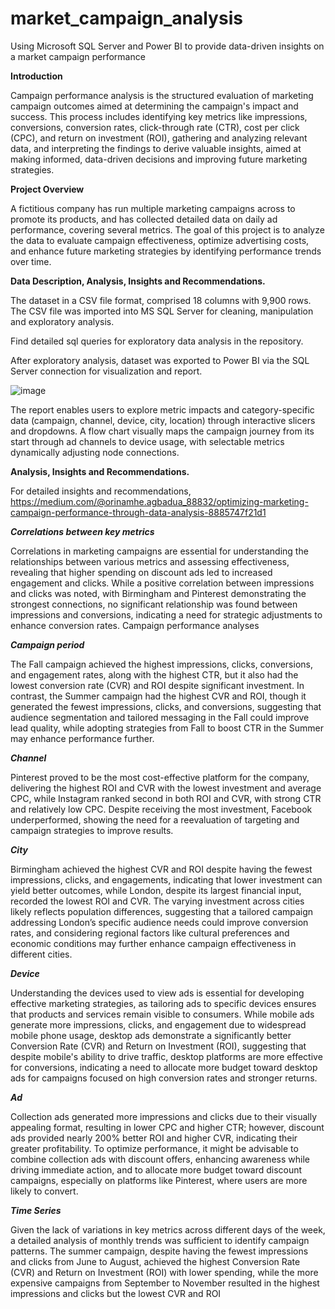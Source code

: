 # market_campaign_analysis
Using Microsoft SQL Server and Power BI to provide data-driven insights on a market campaign performance

**Introduction**

Campaign performance analysis is the structured evaluation of marketing campaign outcomes aimed at determining the campaign's impact and success. This process includes identifying key metrics like impressions, conversions, conversion rates, click-through rate (CTR), cost per click (CPC), and return on investment (ROI), gathering and analyzing relevant data, and interpreting the findings to derive valuable insights, aimed at making informed, data-driven decisions and improving future marketing strategies.

**Project Overview**

A fictitious company has run multiple marketing campaigns across to promote its products, and has collected detailed data on daily ad performance, covering several metrics. The goal of this project is to analyze the data to evaluate campaign effectiveness, optimize advertising costs, and enhance future marketing strategies by identifying performance trends over time.

**Data Description, Analysis, Insights and Recommendations.**

The dataset in a CSV file format, comprised 18 columns with 9,900 rows. The CSV file was imported into MS SQL Server for cleaning, manipulation and exploratory analysis. 

Find detailed sql queries for exploratory data analysis in the repository. 

After exploratory analysis, dataset was exported to Power BI via the SQL Server connection for visualization and report. 

![image](https://github.com/user-attachments/assets/61aee0ab-690e-4bb5-a092-839f3bed4d47)

The report enables users to explore metric impacts and category-specific data (campaign, channel, device, city, location) through interactive slicers and dropdowns. A flow chart visually maps the campaign journey from its start through ad channels to device usage, with selectable metrics dynamically adjusting node connections.


**Analysis, Insights and Recommendations.**

For detailed insights and recommendations, https://medium.com/@orinamhe.agbadua_88832/optimizing-marketing-campaign-performance-through-data-analysis-8885747f21d1


**_Correlations between key metrics_**

Correlations in marketing campaigns are essential for understanding the relationships between various metrics and assessing effectiveness, revealing that higher spending on discount ads led to increased engagement and clicks. While a positive correlation between impressions and clicks was noted, with Birmingham and Pinterest demonstrating the strongest connections, no significant relationship was found between impressions and conversions, indicating a need for strategic adjustments to enhance conversion rates.
Campaign performance analyses

_**Campaign period**_

The Fall campaign achieved the highest impressions, clicks, conversions, and engagement rates, along with the highest CTR, but it also had the lowest conversion rate (CVR) and ROI despite significant investment. In contrast, the Summer campaign had the highest CVR and ROI, though it generated the fewest impressions, clicks, and conversions, suggesting that audience segmentation and tailored messaging in the Fall could improve lead quality, while adopting strategies from Fall to boost CTR in the Summer may enhance performance further.

_**Channel**_

Pinterest proved to be the most cost-effective platform for the company, delivering the highest ROI and CVR with the lowest investment and average CPC, while Instagram ranked second in both ROI and CVR, with strong CTR and relatively low CPC. Despite receiving the most investment, Facebook underperformed, showing the need for a reevaluation of targeting and campaign strategies to improve results.

_**City**_

Birmingham achieved the highest CVR and ROI despite having the fewest impressions, clicks, and engagements, indicating that lower investment can yield better outcomes, while London, despite its largest financial input, recorded the lowest ROI and CVR. The varying investment across cities likely reflects population differences, suggesting that a tailored campaign addressing London’s specific audience needs could improve conversion rates, and considering regional factors like cultural preferences and economic conditions may further enhance campaign effectiveness in different cities.

_**Device**_

Understanding the devices used to view ads is essential for developing effective marketing strategies, as tailoring ads to specific devices ensures that products and services remain visible to consumers. While mobile ads generate more impressions, clicks, and engagement due to widespread mobile phone usage, desktop ads demonstrate a significantly better Conversion Rate (CVR) and Return on Investment (ROI), suggesting that despite mobile's ability to drive traffic, desktop platforms are more effective for conversions, indicating a need to allocate more budget toward desktop ads for campaigns focused on high conversion rates and stronger returns.

_**Ad**_

Collection ads generated more impressions and clicks due to their visually appealing format, resulting in lower CPC and higher CTR; however, discount ads provided nearly 200% better ROI and higher CVR, indicating their greater profitability. To optimize performance, it might be advisable to combine collection ads with discount offers, enhancing awareness while driving immediate action, and to allocate more budget toward discount campaigns, especially on platforms like Pinterest, where users are more likely to convert.

_**Time Series**_

Given the lack of variations in key metrics across different days of the week, a detailed analysis of monthly trends was sufficient to identify campaign patterns. The summer campaign, despite having the fewest impressions and clicks from June to August, achieved the highest Conversion Rate (CVR) and Return on Investment (ROI) with lower spending, while the more expensive campaigns from September to November resulted in the highest impressions and clicks but the lowest CVR and ROI

